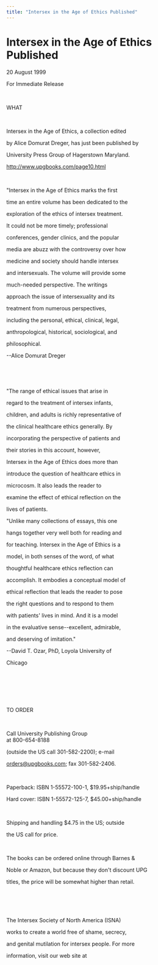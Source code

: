 ```yaml
---
title: "Intersex in the Age of Ethics Published"
---
```


# Intersex in the Age of Ethics Published

  
  


20 August 1999

  
  


For Immediate Release

  
  


&nbsp;

  
  


WHAT

  
  


&nbsp;

  
  


Intersex in the Age of Ethics, a collection edited 

  
  


by Alice Domurat Dreger, has just been published by 

  
  


University Press Group of Hagerstown Maryland.

  
  


http://www.upgbooks.com/page10.html

  
  


&nbsp;

  
  


"Intersex in the Age of Ethics marks the first 

  
  


time an entire volume has been dedicated to the 

  
  


exploration of the ethics of intersex treatment. 

  
  


It could not be more timely; professional 

  
  


conferences, gender clinics, and the popular 

  
  


media are abuzz with the controversy over how 

  
  


medicine and society should handle intersex 

  
  


and intersexuals. The volume will provide some 

  
  


much-needed perspective. The writings 

  
  


approach the issue of intersexuality and its 

  
  


treatment from numerous perspectives, 

  
  


including the personal, ethical, clinical, legal, 

  
  


anthropological, historical, sociological, and 

  
  


philosophical.

  
  


--Alice Domurat Dreger

  
  


&nbsp;

  
  


&nbsp;

  
  


"The range of ethical issues that arise in 

  
  


regard to the treatment of intersex infants, 

  
  


children, and adults is richly representative of 

  
  


the clinical healthcare ethics generally. By 

  
  


incorporating the perspective of patients and 

  
  


their stories in this account, however, 

  
  


Intersex in the Age of Ethics does more than 

  
  


introduce the question of healthcare ethics in 

  
  


microcosm. It also leads the reader to 

  
  


examine the effect of ethical reflection on the 

  
  


lives of patients.

  
  


"Unlike many collections of essays, this one 

  
  


hangs together very well both for reading and 

  
  


for teaching. Intersex in the Age of Ethics is a 

  
  


model, in both senses of the word, of what 

  
  


thoughtful healthcare ethics reflection can 

  
  


accomplish. It embodies a conceptual model of 

  
  


ethical reflection that leads the reader to pose 

  
  


the right questions and to respond to them 

  
  


with patients' lives in mind. And it is a model 

  
  


in the evaluative sense--excellent, admirable, 

  
  


and deserving of imitation."

  
  


--David T. Ozar, PhD, Loyola University of 

  
  


Chicago

  
  


&nbsp;

  
  


&nbsp;

  
  


&nbsp;

  
  


TO ORDER

  
  


&nbsp;

  
  


Call University Publishing Group  
at 800-654-8188

  
  


(outside the US call 301-582-2200); e-mail 

  
  


orders@upgbooks.com; fax 301-582-2406. 

  
  


&nbsp;

  
  


Paperback: ISBN 1-55572-100-1, $19.95+ship/handle

  
  


Hard cover: ISBN 1-55572-125-7, $45.00+ship/handle

  
  


&nbsp;

  
  


Shipping and handling $4.75 in the US; outside

  
  


the US call for price.

  
  


&nbsp;

  
  


The books can be ordered online through Barnes & 

  
  


Noble or Amazon, but because they don't discount UPG 

  
  


titles, the price will be somewhat higher than retail.

  
  


&nbsp;

  
  


###

  
  


&nbsp;

  
  


The Intersex Society of North America (ISNA) 

  
  


works to create a world free of shame, secrecy,

  
  


and genital mutilation for intersex people. For more 

  
  


information, visit our web site at 